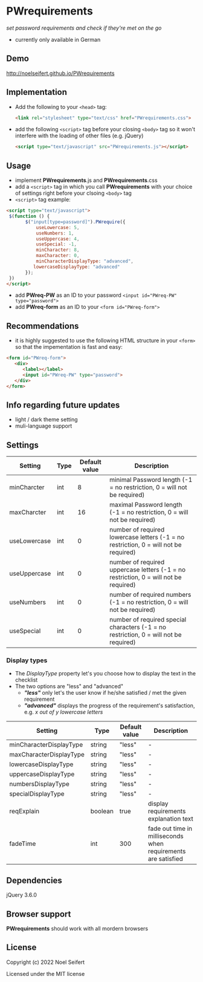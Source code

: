 

# PWrequirements
*set password requirements and check if they're met on the go*

- currently only available in German

## Demo
http://noelseifert.github.io/PWrequirements

## Implementation
- Add the following to your `<head>` tag:

  ```HTML
  <link rel="stylesheet" type="text/css" href="PWrequirements.css">
  ```
- add the following `<script>` tag before your closing `<body>` tag so it won't interfere with the loading of other files (e.g. jQuery)

  ```HTML
  <script type="text/javascript" src="PWrequirements.js"></script>
  ```

## Usage
- implement **PWrequirements**.js and **PWrequirements**.css
- add a `<script>` tag in which you call **PWrequirements** with your choice of settings right before your clsoing `<body>` tag
- `<script>` tag example:
 ```HTML
 <script type="text/javascript">  
  $(function () {  
        $("input[type=password]").PWrequire({  
            useLowercase: 5,  
            useNumbers: 1,  
            useUppercase: 4,  
            useSpecial: -1,  
            minCharacter: 8,  
            maxCharacter: 0,  
            minCharacterDisplayType: "advanced",  
           lowercaseDisplayType: "advanced"  
        });  
  })  
</script>
```
- add  **PWreq-PW** as an ID to your password `<input id="PWreq-PW" type="password">`
- add **PWreq-form** as an ID to your `<form id="PWreq-form">`
## Recommendations
- it is highly suggested to use the following HTML structure in your `<form>` so that the impementation is fast and easy:
```HTML
<form id="PWreq-form">
   <div>
      <label></label>
      <input id="PWreq-PW" type="password">
   </div>
</form>
```

## Info regarding future updates
- light / dark theme setting
- muli-language support

## Settings
|Setting|Type|Default value |Description|
|--|--|--|--|
|minCharcter	|int|	8	|minimal Password length (-1 = no restriction, 0 = will not be required)|
|maxCharcter	|int|	16|maximal Password length (-1 = no restriction, 0 = will not be required)|
|useLowercase	|int|	0	|number of required lowercase letters (-1 = no restriction, 0 = will not be required)|
|useUppercase	|int|	0	|number of required uppercase letters (-1 = no restriction, 0 = will not be required)|
|useNumbers		|int|	0	|number of required numbers (-1 = no restriction, 0 = will not be required)|
|useSpecial		|int|	0	|number of required special characters (-1 = no restriction, 0 = will not be required)|
### Display types
- The *DisplayType* property let's you choose how to display the text in the checklist
- The two options are "less" and "advanced"
    - ***"less"*** only let's the user know if he/she satisfied / met the given requirement
    - ***"advanced"*** displays the progress of the requirement's satisfaction, e.g. *x out of y lowercase letters*

|Setting|Type|Default value| Description|
|--|--|--|--|
|minCharacterDisplayType|string|"less"|-|
|maxCharacterDisplayType|string|"less"|-|
|lowercaseDisplayType|string|"less"|-|
|uppercaseDisplayType|string|"less"|-|
|numbersDisplayType|string|"less"|-|
|specialDisplayType|string|"less"|-|
|reqExplain|boolean|true|display requirements explanation text|
|fadeTime|int|300|fade out time in milliseconds when requirements are satisfied|

## Dependencies
jQuery 3.6.0

## Browser support
**PWrequirements** should work with all mordern browsers

## License
Copyright (c) 2022 Noel Seifert

Licensed under the MIT license
